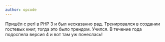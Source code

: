 ```yaml
---
author: opcode
---
```


Пришёл с perl в PHP 3 и был несказанно рад. Тренировался в создании гостевых книг, тогда это было трендом. Учился. В
течение года подоспела версия 4 и вот там уж понеслась!